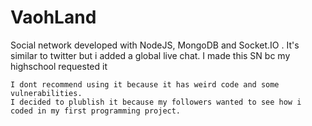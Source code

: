 # VaohLand
Social network developed with NodeJS, MongoDB and Socket.IO . It's similar to twitter but i added a global live chat.
I made this SN bc my highschool requested it

    I dont recommend using it because it has weird code and some vulnerabilities.
    I decided to plublish it because my followers wanted to see how i coded in my first programming project.

